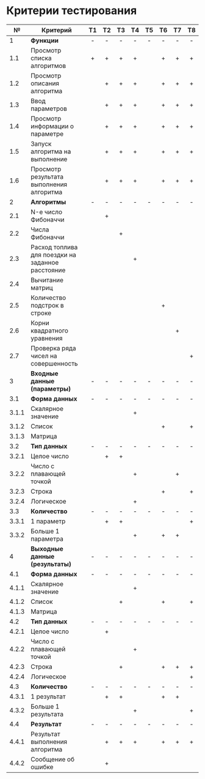# Критерии тестирования

| №     | Критерий                                          | Т1  | Т2  | Т3  | Т4  | Т5  | Т6  | Т7  | Т8  |
|-------|---------------------------------------------------|:---:|:---:|:---:|:---:|:---:|:---:|:---:|:---:|
| 1     | **Функции**                                       |  -  |  -  |  -  |  -  |  -  |  -  |  -  |  -  |
| 1.1   | Просмотр списка алгоритмов                        |  +  |  +  |  +  |  +  |     |  +  |  +  |  +  |
| 1.2   | Просмотр описания алгоритма                       |     |  +  |  +  |  +  |     |  +  |  +  |  +  |
| 1.3   | Ввод параметров                                   |     |  +  |  +  |  +  |     |  +  |  +  |  +  |
| 1.4   | Просмотр информации о параметре                   |     |  +  |  +  |  +  |     |  +  |  +  |  +  |
| 1.5   | Запуск алгоритма на выполнение                    |     |  +  |  +  |  +  |     |  +  |  +  |  +  |
| 1.6   | Просмотр результата выполнения алгоритма          |     |  +  |  +  |  +  |     |  +  |  +  |  +  |
| 2     | **Алгоритмы**                                     |  -  |  -  |  -  |  -  |  -  |  -  |  -  |  -  |
| 2.1   | N-е число Фибоначчи                               |     |  +  |     |     |     |     |     |     |
| 2.2   | Числа Фибоначчи                                   |     |     |  +  |     |     |     |     |     |
| 2.3   | Расход топлива для поездки на заданное расстояние |     |     |     |  +  |     |     |     |     |
| 2.4   | Вычитание матриц                                  |     |     |     |     |     |     |     |     |
| 2.5   | Количество подстрок в строке                      |     |     |     |     |     |  +  |     |     |
| 2.6   | Корни квадратного уравнения                       |     |     |     |     |     |     |  +  |     |
| 2.7   | Проверка ряда чисел на совершенность              |     |     |     |     |     |     |     |  +  |
| 3     | **Входные данные (параметры)**                    |  -  |  -  |  -  |  -  |  -  |  -  |  -  |  -  |
| 3.1   | **Форма данных**                                  |  -  |  -  |  -  |  -  |  -  |  -  |  -  |  -  |
| 3.1.1 | Скалярное значение                                |     |     |     |  +  |     |     |     |     |
| 3.1.2 | Список                                            |     |     |     |     |     |  +  |     |  +  |
| 3.1.3 | Матрица                                           |     |     |     |     |     |     |     |     |
| 3.2   | **Тип данных**                                    |  -  |  -  |  -  |  -  |  -  |  -  |  -  |  -  |
| 3.2.1 | Целое число                                       |     |  +  |  +  |     |     |     |     |     |
| 3.2.2 | Число с плавающей точкой                          |     |     |     |  +  |     |     |  +  |     |
| 3.2.3 | Строка                                            |     |     |     |     |     |  +  |     |  +  |
| 3.2.4 | Логическое                                        |     |     |     |  +  |     |     |     |     |
| 3.3   | **Количество**                                    |  -  |  -  |  -  |  -  |  -  |  -  |  -  |  -  |
| 3.3.1 | 1 параметр                                        |     |  +  |  +  |     |     |     |     |  +  |
| 3.3.2 | Больше 1 параметра                                |     |     |     |  +  |     |  +  |  +  |     |
| 4     | **Выходные данные (результаты)**                  |  -  |  -  |  -  |  -  |  -  |  -  |  -  |  -  |
| 4.1   | **Форма данных**                                  |  -  |  -  |  -  |  -  |  -  |  -  |  -  |  -  |
| 4.1.1 | Скалярное значение                                |     |     |     |  +  |     |     |     |     |
| 4.1.2 | Список                                            |     |     |  +  |     |     |  +  |     |  +  |
| 4.1.3 | Матрица                                           |     |     |     |     |     |     |     |     |
| 4.2   | **Тип данных**                                    |  -  |  -  |  -  |  -  |  -  |  -  |  -  |  -  |
| 4.2.1 | Целое число                                       |     |  +  |     |     |     |     |     |     |
| 4.2.2 | Число с плавающей точкой                          |     |     |     |  +  |     |     |     |     |
| 4.2.3 | Строка                                            |     |     |  +  |     |     |  +  |  +  |  +  |
| 4.2.4 | Логическое                                        |     |     |     |     |     |     |     |  +  |
| 4.3   | **Количество**                                    |  -  |  -  |  -  |  -  |  -  |  -  |  -  |  -  |
| 4.3.1 | 1 результат                                       |     |  +  |  +  |     |     |  +  |  +  |     |
| 4.3.2 | Больше 1 результата                               |     |     |     |  +  |     |     |     |  +  |
| 4.4   | **Результат**                                     |  -  |  -  |  -  |  -  |  -  |  -  |  -  |  -  |
| 4.4.1 | Результат выполнения алгоритма                    |     |  +  |  +  |  +  |     |  +  |  +  |  +  |
| 4.4.2 | Сообщение об ошибке                               |     |  +  |     |     |     |     |     |     |
